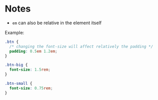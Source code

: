 # Notes

- `em` can also be relative in the element itself

Example:

```css
.btn {
  /* changing the font-size will affect relatively the padding */
  padding: 0.5em 1.2em;
}

.btn-big {
  font-size: 1.5rem;
}

.btn-small {
  font-size: 0.75rem;
}
```

